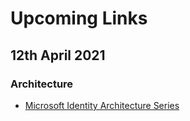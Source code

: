 # Upcoming Links

## 12th April 2021
### Architecture
- [Microsoft Identity Architecture Series](https://www.youtube.com/playlist?list=PL3ZTgFEc7LyvWBvMTRArx5k5hz-wcA4VF)
